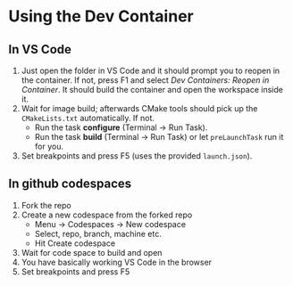 # Using the Dev Container

## In VS Code

1. Just open the folder in VS Code and it should prompt you to reopen in the container. If not, press F1 and select *Dev Containers: Reopen in Container*. It should build the container and open the workspace inside it.
2. Wait for image build; afterwards CMake tools should pick up the `CMakeLists.txt` automatically. If not. 
   - Run the task **configure** (Terminal → Run Task).
   - Run the task **build** (Terminal → Run Task) or let `preLaunchTask` run it for you.
3. Set breakpoints and press F5 (uses the provided `launch.json`).

## In github codespaces

1. Fork the repo
2. Create a new codespace from the forked repo
   - Menu → Codespaces → New codespace
   - Select, repo, branch, machine etc.
   - Hit Create codespace
3. Wait for code space to build and open
4. You have basically working VS Code in the browser
5. Set breakpoints and press F5